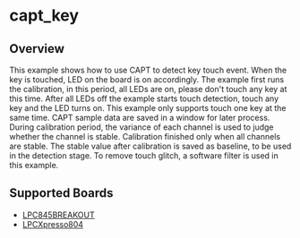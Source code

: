 # capt_key

## Overview
This example shows how to use CAPT to detect key touch event.
When the key is touched, LED on the board is on accordingly.
The example first runs the calibration, in this period, all LEDs
are on, please don't touch any key at this time. After all LEDs off
the example starts touch detection, touch any key and the LED turns on.
This example only supports touch one key at the same time.
CAPT sample data are saved in a window for later process.
During calibration period, the variance of each channel is used to judge
whether the channel is stable. Calibration finished only when all channels
are stable. The stable value after calibration is saved as baseline, to
be used in the detection stage.
To remove touch glitch, a software filter is used in this example.

## Supported Boards
- [LPC845BREAKOUT](../../../_boards/lpc845breakout/driver_examples/capt/capt_key/example_board_readme.md)
- [LPCXpresso804](../../../_boards/lpcxpresso804/driver_examples/capt/capt_key/example_board_readme.md)
